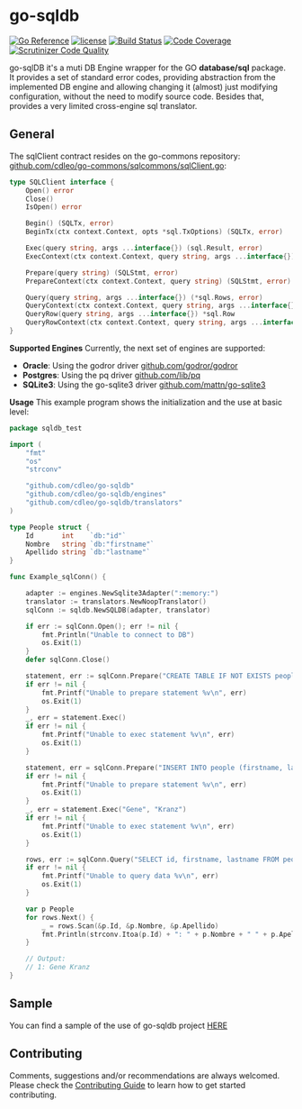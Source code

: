 # go-sqldb

[![Go Reference](http://img.shields.io/badge/godoc-reference-blue.svg?style=flat)](https://pkg.go.dev/github.com/cdleo/go-sqldb) [![license](http://img.shields.io/badge/license-MIT-red.svg?style=flat)](https://raw.githubusercontent.com/cdleo/go-sqldb/master/LICENSE) [![Build Status](https://scrutinizer-ci.com/g/cdleo/go-sqldb/badges/build.png?b=master)](https://scrutinizer-ci.com/g/cdleo/go-sqldb/build-status/master) [![Code Coverage](https://scrutinizer-ci.com/g/cdleo/go-sqldb/badges/coverage.png?b=master)](https://scrutinizer-ci.com/g/cdleo/go-sqldb/?branch=master) [![Scrutinizer Code Quality](https://scrutinizer-ci.com/g/cdleo/go-sqldb/badges/quality-score.png?b=master)](https://scrutinizer-ci.com/g/cdleo/go-sqldb/?branch=master)

go-sqlDB it's a muti DB Engine wrapper for the GO **database/sql** package. It provides a set of standard error codes, providing abstraction from the implemented DB engine and allowing changing it (almost) just modifying configuration, without the need to modify source code.
Besides that, provides a very limited cross-engine sql translator.

## General
The sqlClient contract resides on the go-commons repository: [github.com/cdleo/go-commons/sqlcommons/sqlClient.go](https://ithub.com/cdleo/go-commons/sqlcommons/sqlClient.go):
```go
type SQLClient interface {
	Open() error
	Close()
	IsOpen() error

	Begin() (SQLTx, error)
	BeginTx(ctx context.Context, opts *sql.TxOptions) (SQLTx, error)

	Exec(query string, args ...interface{}) (sql.Result, error)
	ExecContext(ctx context.Context, query string, args ...interface{}) (sql.Result, error)

	Prepare(query string) (SQLStmt, error)
	PrepareContext(ctx context.Context, query string) (SQLStmt, error)

	Query(query string, args ...interface{}) (*sql.Rows, error)
	QueryContext(ctx context.Context, query string, args ...interface{}) (*sql.Rows, error)
	QueryRow(query string, args ...interface{}) *sql.Row
	QueryRowContext(ctx context.Context, query string, args ...interface{}) *sql.Row
}
```

**Supported Engines**
Currently, the next set of engines are supported:
- **Oracle**: Using the godror driver [github.com/godror/godror](https://github.com/godror/godror)
- **Postgres**: Using the pq driver [github.com/lib/pq](https://github.com/lib/pq)
- **SQLite3**: Using the go-sqlite3 driver [github.com/mattn/go-sqlite3](https://github.com/mattn/go-sqlite3)


**Usage**
This example program shows the initialization and the use at basic level:
```go
package sqldb_test

import (
	"fmt"
	"os"
	"strconv"

	"github.com/cdleo/go-sqldb"
	"github.com/cdleo/go-sqldb/engines"
	"github.com/cdleo/go-sqldb/translators"
)

type People struct {
	Id       int    `db:"id"`
	Nombre   string `db:"firstname"`
	Apellido string `db:"lastname"`
}

func Example_sqlConn() {

	adapter := engines.NewSqlite3Adapter(":memory:")
	translator := translators.NewNoopTranslator()
	sqlConn := sqldb.NewSQLDB(adapter, translator)

	if err := sqlConn.Open(); err != nil {
		fmt.Println("Unable to connect to DB")
		os.Exit(1)
	}
	defer sqlConn.Close()

	statement, err := sqlConn.Prepare("CREATE TABLE IF NOT EXISTS people (id INTEGER PRIMARY KEY, firstname TEXT, lastname TEXT)")
	if err != nil {
		fmt.Printf("Unable to prepare statement %v\n", err)
		os.Exit(1)
	}
	_, err = statement.Exec()
	if err != nil {
		fmt.Printf("Unable to exec statement %v\n", err)
		os.Exit(1)
	}

	statement, err = sqlConn.Prepare("INSERT INTO people (firstname, lastname) VALUES (?, ?)")
	if err != nil {
		fmt.Printf("Unable to prepare statement %v\n", err)
		os.Exit(1)
	}
	_, err = statement.Exec("Gene", "Kranz")
	if err != nil {
		fmt.Printf("Unable to exec statement %v\n", err)
		os.Exit(1)
	}

	rows, err := sqlConn.Query("SELECT id, firstname, lastname FROM people")
	if err != nil {
		fmt.Printf("Unable to query data %v\n", err)
		os.Exit(1)
	}

	var p People
	for rows.Next() {
		_ = rows.Scan(&p.Id, &p.Nombre, &p.Apellido)
		fmt.Println(strconv.Itoa(p.Id) + ": " + p.Nombre + " " + p.Apellido)
	}

	// Output:
	// 1: Gene Kranz
}
```

## Sample

You can find a sample of the use of go-sqldb project [HERE](https://github.com/cdleo/go-sqldb/blob/master/sqlDB_example_test.go)

## Contributing

Comments, suggestions and/or recommendations are always welcomed. Please check the [Contributing Guide](CONTRIBUTING.md) to learn how to get started contributing.
